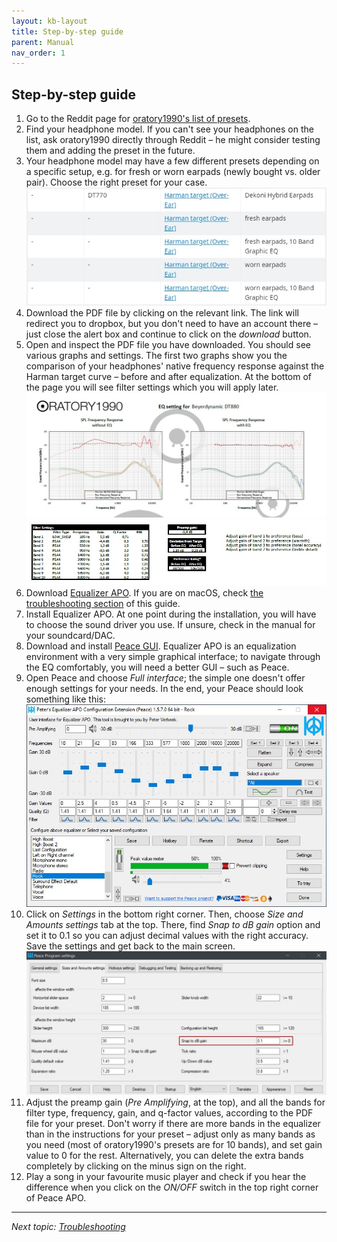 ```yaml
---
layout: kb-layout
title: Step-by-step guide
parent: Manual
nav_order: 1
---
```


## Step-by-step guide

1. Go to the Reddit page for [oratory1990's list of presets](https://www.reddit.com/r/oratory1990/wiki/index/list_of_presets).
2. Find your headphone model. If you can't see your headphones on the list, ask oratory1990 directly through Reddit – he might consider testing them and adding the preset in the future.
3. Your headphone model may have a few different presets depending on a specific setup, e.g. for fresh or worn earpads (newly bought vs. older pair). Choose the right preset for your case.
![Different setups](../../images/differentsetups.jpg)  
4. Download the PDF file by clicking on the relevant link. The link will redirect you to dropbox, but you don't need to have an account there – just close the alert box and continue to click on the *download* button.
5. Open and inspect the PDF file you have downloaded. You should see various graphs and settings. The first two graphs show you the comparison of your headphones' native frequency response against the Harman target curve – before and after equalization. At the bottom of the page you will see filter settings which you will apply later.
![Comparison](../../images/comparison.jpg)  
![Filter settings](../../images/filtersettings.jpg)  
1. Download [Equalizer APO](https://sourceforge.net/projects/equalizerapo/). If you are on macOS, check [the troubleshooting section](https://komunikacjatechnicznavistula.github.io/kacper-bojakowski/manual/troubleshooting/#troubleshooting) of this guide.
2. Install Equalizer APO. At one point during the installation, you will have to choose the sound driver you use. If unsure, check in the manual for your soundcard/DAC.
3. Download and install [Peace GUI](https://sourceforge.net/projects/peace-equalizer-apo-extension/). Equalizer APO is an equalization environment with a very simple graphical interface; to navigate through the EQ comfortably, you will need a better GUI – such as Peace.
4.  Open Peace and choose *Full interface*; the simple one doesn't offer enough settings for your needs. In the end, your Peace should look something like this:  
![peace](../../images/peace.jpg)  
5.  Click on *Settings* in the bottom right corner. Then, choose *Size and Amounts settings* tab at the top. There, find *Snap to dB gain* option and set it to 0.1 so you can adjust decimal values with the right accuracy. Save the settings and get back to the main screen.
![Snap to dB](../../images/snaptodb.jpg)  
6.  Adjust the preamp gain (*Pre Amplifying*, at the top), and all the bands for filter type, frequency, gain, and q-factor values, according to the PDF file for your preset. Don't worry if there are more bands in the equalizer than in the instructions for your preset – adjust only as many bands as you need (most of oratory1990's presets are for 10 bands), and set gain value to 0 for the rest. Alternatively, you can delete the extra bands completely by clicking on the minus sign on the right.
7.  Play a song in your favourite music player and check if you hear the difference when you click on the *ON/OFF* switch in the top right corner of Peace APO.

---

*Next topic: [Troubleshooting](https://komunikacjatechnicznavistula.github.io/kacper-bojakowski/manual/troubleshooting/#troubleshooting)*
